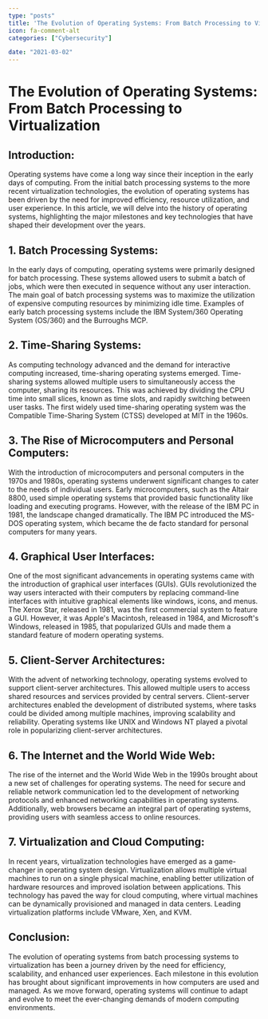 ```yaml
---
type: "posts"
title: 'The Evolution of Operating Systems: From Batch Processing to Virtualization'
icon: fa-comment-alt
categories: ["Cybersecurity"]

date: "2021-03-02"
---
```




# The Evolution of Operating Systems: From Batch Processing to Virtualization

## Introduction:
Operating systems have come a long way since their inception in the early days of computing. From the initial batch processing systems to the more recent virtualization technologies, the evolution of operating systems has been driven by the need for improved efficiency, resource utilization, and user experience. In this article, we will delve into the history of operating systems, highlighting the major milestones and key technologies that have shaped their development over the years.

## 1. Batch Processing Systems:
In the early days of computing, operating systems were primarily designed for batch processing. These systems allowed users to submit a batch of jobs, which were then executed in sequence without any user interaction. The main goal of batch processing systems was to maximize the utilization of expensive computing resources by minimizing idle time. Examples of early batch processing systems include the IBM System/360 Operating System (OS/360) and the Burroughs MCP.

## 2. Time-Sharing Systems:
As computing technology advanced and the demand for interactive computing increased, time-sharing operating systems emerged. Time-sharing systems allowed multiple users to simultaneously access the computer, sharing its resources. This was achieved by dividing the CPU time into small slices, known as time slots, and rapidly switching between user tasks. The first widely used time-sharing operating system was the Compatible Time-Sharing System (CTSS) developed at MIT in the 1960s.

## 3. The Rise of Microcomputers and Personal Computers:
With the introduction of microcomputers and personal computers in the 1970s and 1980s, operating systems underwent significant changes to cater to the needs of individual users. Early microcomputers, such as the Altair 8800, used simple operating systems that provided basic functionality like loading and executing programs. However, with the release of the IBM PC in 1981, the landscape changed dramatically. The IBM PC introduced the MS-DOS operating system, which became the de facto standard for personal computers for many years.

## 4. Graphical User Interfaces:
One of the most significant advancements in operating systems came with the introduction of graphical user interfaces (GUIs). GUIs revolutionized the way users interacted with their computers by replacing command-line interfaces with intuitive graphical elements like windows, icons, and menus. The Xerox Star, released in 1981, was the first commercial system to feature a GUI. However, it was Apple's Macintosh, released in 1984, and Microsoft's Windows, released in 1985, that popularized GUIs and made them a standard feature of modern operating systems.

## 5. Client-Server Architectures:
With the advent of networking technology, operating systems evolved to support client-server architectures. This allowed multiple users to access shared resources and services provided by central servers. Client-server architectures enabled the development of distributed systems, where tasks could be divided among multiple machines, improving scalability and reliability. Operating systems like UNIX and Windows NT played a pivotal role in popularizing client-server architectures.

## 6. The Internet and the World Wide Web:
The rise of the internet and the World Wide Web in the 1990s brought about a new set of challenges for operating systems. The need for secure and reliable network communication led to the development of networking protocols and enhanced networking capabilities in operating systems. Additionally, web browsers became an integral part of operating systems, providing users with seamless access to online resources.

## 7. Virtualization and Cloud Computing:
In recent years, virtualization technologies have emerged as a game-changer in operating system design. Virtualization allows multiple virtual machines to run on a single physical machine, enabling better utilization of hardware resources and improved isolation between applications. This technology has paved the way for cloud computing, where virtual machines can be dynamically provisioned and managed in data centers. Leading virtualization platforms include VMware, Xen, and KVM.

## Conclusion:
The evolution of operating systems from batch processing systems to virtualization has been a journey driven by the need for efficiency, scalability, and enhanced user experiences. Each milestone in this evolution has brought about significant improvements in how computers are used and managed. As we move forward, operating systems will continue to adapt and evolve to meet the ever-changing demands of modern computing environments.